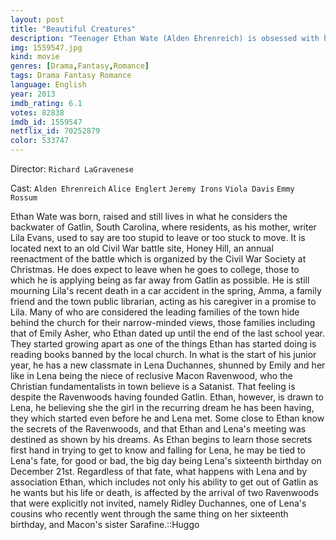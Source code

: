 ```yaml
---
layout: post
title: "Beautiful Creatures"
description: "Teenager Ethan Wate (Alden Ehrenreich) is obsessed with his urge to finish high school and go on to college in order to leave the small town of Gatlin, South Carolina behind, until a mysterious girl begins to inhabit his dreams. When he meets Lena Duchannes (Alice Englert), a newcomer who has just enrolled in his school, Ethan knows she is the girl in his dreams. Lena is rejected by the rest of her classmates for being the niece of Macon Ravenwood (Jeremy Iron.."
img: 1559547.jpg
kind: movie
genres: [Drama,Fantasy,Romance]
tags: Drama Fantasy Romance 
language: English
year: 2013
imdb_rating: 6.1
votes: 82838
imdb_id: 1559547
netflix_id: 70252879
color: 533747
---
```

Director: `Richard LaGravenese`  

Cast: `Alden Ehrenreich` `Alice Englert` `Jeremy Irons` `Viola Davis` `Emmy Rossum` 

Ethan Wate was born, raised and still lives in what he considers the backwater of Gatlin, South Carolina, where residents, as his mother, writer Lila Evans, used to say are too stupid to leave or too stuck to move. It is located next to an old Civil War battle site, Honey Hill, an annual reenactment of the battle which is organized by the Civil War Society at Christmas. He does expect to leave when he goes to college, those to which he is applying being as far away from Gatlin as possible. He is still mourning Lila's recent death in a car accident in the spring, Amma, a family friend and the town public librarian, acting as his caregiver in a promise to Lila. Many of who are considered the leading families of the town hide behind the church for their narrow-minded views, those families including that of Emily Asher, who Ethan dated up until the end of the last school year. They started growing apart as one of the things Ethan has started doing is reading books banned by the local church. In what is the start of his junior year, he has a new classmate in Lena Duchannes, shunned by Emily and her like in Lena being the niece of reclusive Macon Ravenwood, who the Christian fundamentalists in town believe is a Satanist. That feeling is despite the Ravenwoods having founded Gatlin. Ethan, however, is drawn to Lena, he believing she the girl in the recurring dream he has been having, they which started even before he and Lena met. Some close to Ethan know the secrets of the Ravenwoods, and that Ethan and Lena's meeting was destined as shown by his dreams. As Ethan begins to learn those secrets first hand in trying to get to know and falling for Lena, he may be tied to Lena's fate, for good or bad, the big day being Lena's sixteenth birthday on December 21st. Regardless of that fate, what happens with Lena and by association Ethan, which includes not only his ability to get out of Gatlin as he wants but his life or death, is affected by the arrival of two Ravenwoods that were explicitly not invited, namely Ridley Duchannes, one of Lena's cousins who recently went through the same thing on her sixteenth birthday, and Macon's sister Sarafine.::Huggo